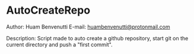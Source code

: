 # AutoCreateRepo

Author: Huam Benvenutti
E-mail: huambenvenutti@protonmail.com

Description:
Script made to auto create a github repository, start git on the current directory and push a "first commit".
